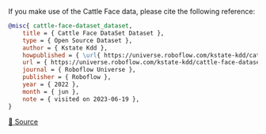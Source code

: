 If you make use of the Cattle Face data, please cite the following reference:

``` bibtex
@misc{ cattle-face-dataset_dataset,
    title = { Cattle Face DataSet Dataset },
    type = { Open Source Dataset },
    author = { Kstate Kdd },
    howpublished = { \url{ https://universe.roboflow.com/kstate-kdd/cattle-face-dataset } },
    url = { https://universe.roboflow.com/kstate-kdd/cattle-face-dataset },
    journal = { Roboflow Universe },
    publisher = { Roboflow },
    year = { 2022 },
    month = { jun },
    note = { visited on 2023-06-19 },
}
```

[🔗 Source](https://universe.roboflow.com/kstate-kdd/cattle-face-dataset)
